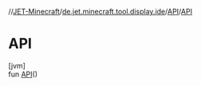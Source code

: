 //[JET-Minecraft](../../../index.md)/[de.jet.minecraft.tool.display.ide](../index.md)/[API](index.md)/[API](-a-p-i.md)

# API

[jvm]\
fun [API](-a-p-i.md)()
